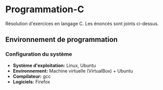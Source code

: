 # Programmation-C

Résolution d'exercices en langage C. Les énoncés sont joints ci-dessus.

## Environnement de programmation

### Configuration du système
- **Système d'exploitation:** Linux, Ubuntu
- **Environnement:** Machine virtuelle (VirtualBox) + Ubuntu
- **Compilateur:** gcc
- **Logiciels:** Firefox

